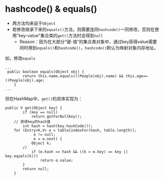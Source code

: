 # hashcode() & equals()
- 两方法均来自于`Object`
- 若修改继承下来的`equals()`方法，则需要连同`hashcode()`一同修改，否则在使用"key-value"集合类的`get()`方法时会得到`null`
	- Reason：因为在大部分“键-值”的集合类对象中，通过key获得value需要同时用到`equals()`和`hashcode()`，`hashcode()`默认为映射对象内存地址。

如，修改`equals`
```
...
 public boolean equals(Object obj) {
        return this.name.equals(((People)obj).name) && this.age== ((People)obj).age;
    }
...
```
但在HashMap中，`get()`的具体实现为：
```
public V get(Object key) {
        if (key == null)
            return getForNullKey();
	// 获得key的hash值
        int hash = hash(key.hashCode());
    for (Entry<K,V> e = table[indexFor(hash, table.length)];
             e != null;
             e = e.next) {
            Object k;
	    //
            if (e.hash == hash && ((k = e.key) == key || key.equals(k)))
                return e.value;
        }
        return null;
    }
```
